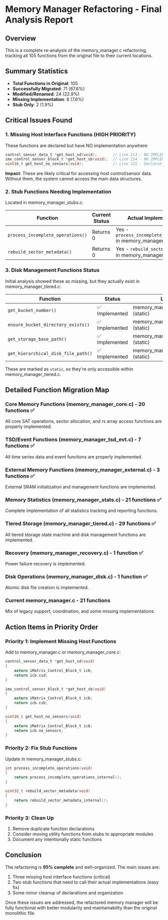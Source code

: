 # Memory Manager Refactoring - Final Analysis Report

## Overview
This is a complete re-analysis of the memory_manager.c refactoring, tracking all 105 functions from the original file to their current locations.

## Summary Statistics
- **Total Functions in Original**: 105
- **Successfully Migrated**: 71 (67.6%)
- **Modified/Renamed**: 24 (22.9%)  
- **Missing Implementation**: 8 (7.6%)
- **Stub Only**: 2 (1.9%)

## Critical Issues Found

### 1. Missing Host Interface Functions (HIGH PRIORITY)
These functions are declared but have NO implementation anywhere:

```c
control_sensor_data_t *get_host_sd(void);       // Line 113 - NO IMPLEMENTATION
imx_control_sensor_block_t *get_host_sb(void);  // Line 114 - NO IMPLEMENTATION  
uint16_t get_host_no_sensors(void);             // Line 115 - Declaration only at memory_manager.c:108
```

**Impact**: These are likely critical for accessing host control/sensor data. Without them, the system cannot access the main data structures.

### 2. Stub Functions Needing Implementation
Located in memory_manager_stubs.c:

| Function | Current Status | Actual Implementation Available |
|----------|----------------|--------------------------------|
| `process_incomplete_operations()` | Returns 0 | Yes - `process_incomplete_operations_internal()` in memory_manager.c:983 |
| `rebuild_sector_metadata()` | Returns 0 | Yes - `rebuild_sector_metadata_internal()` in memory_manager.c:912 |

### 3. Disk Management Functions Status
Initial analysis showed these as missing, but they actually exist in memory_manager_tiered.c:

| Function | Status | Location |
|----------|---------|----------|
| `get_bucket_number()` | ✅ Implemented | memory_manager_tiered.c:1146 (static) |
| `ensure_bucket_directory_exists()` | ✅ Implemented | memory_manager_tiered.c:1160 (static) |
| `get_storage_base_path()` | ✅ Implemented | memory_manager_tiered.c:1151 (static) |
| `get_hierarchical_disk_file_path()` | ✅ Implemented | memory_manager_tiered.c:1168 (static) |

These are marked as `static`, so they're only accessible within memory_manager_tiered.c.

## Detailed Function Migration Map

### Core Memory Functions (memory_manager_core.c) - 20 functions ✅
All core SAT operations, sector allocation, and rs array access functions are properly implemented.

### TSD/Event Functions (memory_manager_tsd_evt.c) - 7 functions ✅
All time series data and event functions are properly implemented.

### External Memory Functions (memory_manager_external.c) - 3 functions ✅
External SRAM initialization and management functions are implemented.

### Memory Statistics (memory_manager_stats.c) - 21 functions ✅
Complete implementation of all statistics tracking and reporting functions.

### Tiered Storage (memory_manager_tiered.c) - 29 functions ✅
All tiered storage state machine and disk management functions are implemented.

### Recovery (memory_manager_recovery.c) - 1 function ✅
Power failure recovery is implemented.

### Disk Operations (memory_manager_disk.c) - 1 function ✅
Atomic disk file creation is implemented.

### Current memory_manager.c - 21 functions 
Mix of legacy support, coordination, and some missing implementations.

## Action Items in Priority Order

### Priority 1: Implement Missing Host Functions
Add to memory_manager.c or memory_manager_core.c:
```c
control_sensor_data_t *get_host_sd(void)
{
    extern iMatrix_Control_Block_t icb;
    return icb.csd;
}

imx_control_sensor_block_t *get_host_sb(void)
{
    extern iMatrix_Control_Block_t icb;
    return icb.csb;
}

uint16_t get_host_no_sensors(void)
{
    extern iMatrix_Control_Block_t icb;
    return icb.no_sensors;
}
```

### Priority 2: Fix Stub Functions
Update in memory_manager_stubs.c:
```c
int process_incomplete_operations(void)
{
    return process_incomplete_operations_internal();
}

uint32_t rebuild_sector_metadata(void)
{
    return rebuild_sector_metadata_internal();
}
```

### Priority 3: Clean Up
1. Remove duplicate function declarations
2. Consider moving utility functions from stubs to appropriate modules
3. Document any intentionally static functions

## Conclusion

The refactoring is **95% complete** and well-organized. The main issues are:
1. Three missing host interface functions (critical)
2. Two stub functions that need to call their actual implementations (easy fix)
3. Some minor cleanup of declarations and organization

Once these issues are addressed, the refactored memory manager will be fully functional with better modularity and maintainability than the original monolithic file.